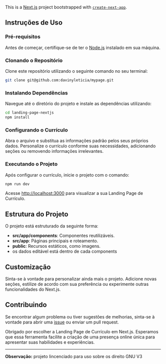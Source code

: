 This is a [Next.js](https://nextjs.org/) project bootstrapped with [`create-next-app`](https://github.com/vercel/next.js/tree/canary/packages/create-next-app).
## Instruções de Uso

### Pré-requisitos

Antes de começar, certifique-se de ter o [Node.js](https://nodejs.org/) instalado em sua máquina.

### Clonando o Repositório

Clone este repositório utilizando o seguinte comando no seu terminal:

```bash
git clone git@github.com:davinyleticia/mypage.git
```

### Instalando Dependências

Navegue até o diretório do projeto e instale as dependências utilizando:

```bash
cd landing-page-nextjs
npm install
```

### Configurando o Currículo

Abra o arquivo e substitua as informações padrão pelos seus próprios dados. Personalize o currículo conforme suas necessidades, adicionando seções ou removendo informações irrelevantes.

### Executando o Projeto

Após configurar o currículo, inicie o projeto com o comando:

```bash
npm run dev
```

Acesse [http://localhost:3000](http://localhost:3000) para visualizar a sua Landing Page de Currículo.

## Estrutura do Projeto

O projeto está estruturado da seguinte forma:

- **src/app/components**: Componentes reutilizáveis.
- **src/app**: Páginas principais e roteamento.
- **public**: Recursos estáticos, como imagens.
- os dados editável está dentro de cada components

## Customização

Sinta-se à vontade para personalizar ainda mais o projeto. Adicione novas seções, estilize de acordo com sua preferência ou experimente outras funcionalidades do Next.js.

## Contribuindo

Se encontrar algum problema ou tiver sugestões de melhorias, sinta-se à vontade para abrir uma [issue](https://github.com/seu-usuario/landing-page-nextjs/issues) ou enviar um pull request.

Obrigado por escolher a Landing Page de Currículo em Next.js. Esperamos que essa ferramenta facilite a criação de uma presença online única para apresentar suas habilidades e experiências.

---

**Observação:** projeto lincenciado para uso sobre os direito GNU V3
